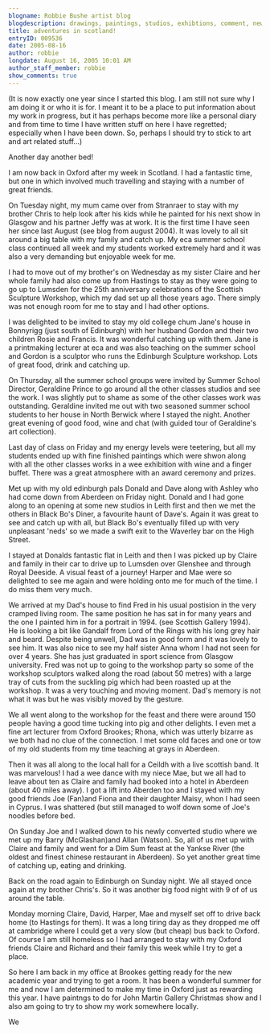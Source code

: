 ```yaml
---
blogname: Robbie Bushe artist blog
blogdescription: drawings, paintings, studios, exhibtions, comment, news as they happen to Robbie Bushe
title: adventures in scotland!
entryID: 009536
date: 2005-08-16
author: robbie
longdate: August 16, 2005 10:01 AM
author_staff_member: robbie
show_comments: true
---
```


<p>(It is now exactly one year since I started this blog. I am still not sure why I am doing it or who it is for. I meant it to be a place to put information about my work in progress, but it has perhaps become more like a personal diary and from time to time I have written stuff on here I have regretted; especially when I have been down. So, perhaps I should try to stick to art and art related stuff...)</p>

<p>Another day another bed!</p>

<p>I am now back in Oxford after my week in Scotland. I had a fantastic time, but one in which involved much travelling and staying with a number of great friends.</p>

<p>On Tuesday night, my mum came over from Stranraer to stay with my brother Chris to help look after his kids while he painted for his next show in Glasgow and his partner Jeffy was at work. It is the first time I have seen her since last August (see blog from august 2004). It was lovely to all sit around a big table with my family and catch up. My eca summer school class continued all week and my students worked extremely hard and it was also a very demanding but enjoyable week for me.</p>

<p>I had to move out of my brother's on Wednesday as my sister Claire and her whole family had also come up from Hastings to stay as they were going to go up to Lumsden for the 25th anniversary celebrations of the Scottish Sculpture Workshop, which my dad set up all those years ago. There simply was not enough room for me to stay and I had other options.</p>

<p>I was delighted to be invited to stay my old college chum Jane's house in Bonnyrigg (just south of Edinburgh) with her husband Gordon and their two children Rosie and Francis. It was wonderful catching up with them. Jane is a printmaking lecturer at eca and was also teaching on the summer school and Gordon is a sculptor who runs the Edinburgh Sculpture workshop. Lots of great food, drink and catching up. </p>

<p>On Thursday, all the summer school groups were invited by Summer School Director, Geraldine Prince to go around all the other classes studios and see the work. I was slightly put to shame as some of the other classes work was outstanding. Geraldine invited me out with two  seasoned summer school students to her house in North Berwick where I stayed the night. Another great evening of good food, wine and chat (with guided tour of Geraldine's art collection).</p>

<p>Last day of class on Friday and my energy levels were teetering, but all my students ended up with fine finished paintings which were shwon along with all the other classes works in a wee exhibition with wine and a finger buffet. There was a great atmosphere with an award ceremony and prizes.</p>

<p>Met up with my old edinburgh pals Donald and Dave along with Ashley who had come down from Aberdeen on Friday night. Donald and I had gone along to an opening at some new studios in Leith first and then we met the others in Black Bo's Diner, a favourite haunt of Dave's. Again it was great to see and catch up with all, but Black Bo's eventually filled up with very unpleasant 'neds' so we made a swift exit to the Waverley bar on the High Street.</p>

<p>I stayed at Donalds fantastic flat in Leith and then I was picked up by Claire and family in their car to drive up to Lumsden over Glenshee and through Royal Deeside. A visual feast of a journey! Harper and Mae were so delighted to see me again and were holding onto me for much of the time. I do miss them very much.</p>

<p>We arrived at my Dad's house to find Fred in his usual postision in the very cramped living room. The same position he has sat in for many years and the one I painted him in for a portrait in 1994. (see Scottish Gallery 1994). He is looking a bit like Gandalf from Lord of the Rings with his long grey hair and beard. Despite being unwell, Dad was in good form and it was lovely to see him. It was also nice to see my half sister Anna whom I had not seen for over 4 years. She has just graduated in sport science from Glasgow university. Fred was not up to going to the workshop party so some of the workshop sculptors walked along the road (about 50 metres) with a large tray of cuts from the suckling pig which had been roasted up at the workshop. It was a very touching and moving moment. Dad's memory is not what it was but he was visibly moved by the gesture.</p>

<p>We all went along to the workshop for the feast and there were around 150 people having a good time tucking into pig and other delights. I even met a fine art lecturer from Oxford Brookes; Rhona, which was utterly bizarre as we both had no clue of the connection. I met some old faces and one or tow of my old students from my time teaching at grays in Aberdeen.</p>

<p>Then it was all along to the local hall for a Ceildh with a live scottish band. It was marvelous! I had a wee dance with my niece Mae, but we all had to leave about ten as Claire and family had booked into a hotel in Aberdeen (about 40 miles away). I got a lift into Aberden too and I stayed with my good friends Joe (Fan)and Fiona and their daughter Maisy, whon I had seen in Cyprus. I was shattered (but still managed to wolf down some of Joe's noodles before bed.</p>

<p>On Sunday Joe and I walked down to his newly converted studio where we met up my Barry (McGlashan)and Allan (Watson). So, all of us met up with Claire and family and went for a Dim Sum feast at the Yankse River (the oldest and finest chinese restaurant in Aberdeen). So yet another great time of catching up, eating and drinking.</p>

<p>Back on the road again to Edinburgh on Sunday night. We all stayed once again at my brother Chris's. So it was another big food night with 9 of of us around the table.</p>

<p>Monday morning Claire, David, Harper, Mae and myself set off to drive back home (to Hastings for them). It was a long tiring day as they dropped me off at cambridge where I could get a very slow (but cheap) bus back to Oxford. Of course I am still homeless so I had arranged to stay with my Oxford friends Claire and Richard and their family this week while I try to get a place. </p>

<p>So here I am back in my office at Brookes getting ready for the new academic year and trying to get a room. It has been a wonderful summer for me and now I am determined to make my time in Oxford just as rewarding this year. I have paintngs to do for John Martin Gallery Christmas show and I also am going to try to show my work somewhere locally.</p>

<p>We</p>

